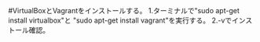 #VirtualBoxとVagrantをインストールする。
1.ターミナルで"sudo apt-get install virtualbox"と  "sudo apt-get install vagrant"を実行する。
2.-vでインストール確認。
